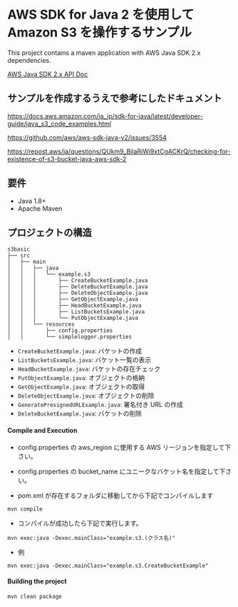 # AWS SDK for Java 2 を使用して Amazon S3 を操作するサンプル

This project contains a maven application with AWS Java SDK 2.x dependencies.

[AWS Java SDK 2.x API Doc](https://sdk.amazonaws.com/java/api/latest/index.html) 

## サンプルを作成するうえで参考にしたドキュメント

https://docs.aws.amazon.com/ja_jp/sdk-for-java/latest/developer-guide/java_s3_code_examples.html

https://github.com/aws/aws-sdk-java-v2/issues/3554

https://repost.aws/ja/questions/QUkm9_BilaRiWi9xtCgACKrQ/checking-for-existence-of-s3-bucket-java-aws-sdk-2


## 要件
- Java 1.8+
- Apache Maven

## プロジェクトの構造

```
s3basic
├── src
│   ├── main
│   │   ├── java
│   │   │   └── example.s3
│   │   │       ├── CreateBucketExample.java
│   │   │       ├── DeleteBucketExample.java
│   │   │       ├── DeleteObjectExample.java
│   │   │       ├── GetObjectExample.java
│   │   │       ├── HeadBucketExample.java
│   │   │       ├── ListBucketsExample.java
│   │   │       └── PutObjectExample.java
│   │   └── resources
│   │       ├── config.properties
│   │       └── simplelogger.properties
```

- `CreateBucketExample.java`: バケットの作成
- `ListBucketsExample.java`: バケット一覧の表示
- `HeadBucketExample.java`: バケットの存在チェック
- `PutObjectExample.java`: オブジェクトの格納
- `GetObjectExample.java`: オブジェクトの取得
- `DeleteObjectExample.java`: オブジェクトの削除
- `GeneratePresignedURLExample.java`: 署名付き URL の作成
- `DeleteBucketExample.java`: バケットの削除


#### Compile and Execution

- config.properties の aws_region に使用する AWS リージョンを指定して下さい。
- config.properties の bucket_name にユニークなバケット名を指定して下さい。

- pom.xml が存在するフォルダに移動してから下記でコンパイルします

```
mvn compile
```

- コンパイルが成功したら下記で実行します。

```
mvn exec:java -Dexec.mainClass="example.s3.(クラス名)"
```

- 例
```
mvn exec:java -Dexec.mainClass="example.s3.CreateBucketExample"
```


#### Building the project
```
mvn clean package
```
